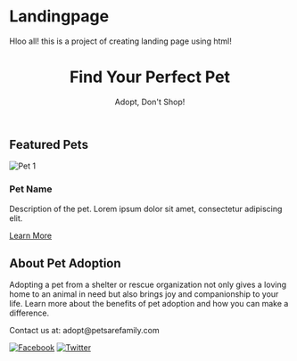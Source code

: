 # Landingpage
Hloo all!
this is a project of creating landing page using html!

<!DOCTYPE html>
<html lang="en">
<head>
  <meta charset="UTF-8">
  <meta name="viewport" content="width=device-width, initial-scale=1.0">
  <title>Pet Adoption</title>
  <link rel="stylesheet" href="styles.css">
</head>
<body>
  <header>
    <h1>Find Your Perfect Pet</h1>
    <p>Adopt, Don't Shop!</p>
  </header>

  <section id="featured-pets">
    <h2>Featured Pets</h2>
    <div class="pet">
      <img src="pet1.jpg" alt="Pet 1">
      <h3>Pet Name</h3>
      <p>Description of the pet. Lorem ipsum dolor sit amet, consectetur adipiscing elit.</p>
      <a href="#">Learn More</a>
    </div>
    <!-- Add more pet profiles as needed -->
  </section>

  <section id="about-adoption">
    <h2>About Pet Adoption</h2>
    <p>Adopting a pet from a shelter or rescue organization not only gives a loving home to an animal in need but also brings joy and companionship to your life. Learn more about the benefits of pet adoption and how you can make a difference.</p>
  </section>

  <footer>
    <p>Contact us at: adopt@petsarefamily.com</p>
    <div class="social-media">
      <a href="#"><img src="facebook.png" alt="Facebook"></a>
      <a href="#"><img src="twitter.png" alt="Twitter"></a>
      <!-- Add more social media icons as needed -->
    </div>
  </footer>
</body>
</html>
